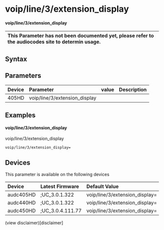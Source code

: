 ﻿---
description: voip/line/3/extension_display
search: false
---

# voip/line/3/extension_display

#### voip/line/3/extension_display


| This Parameter has not been documented yet, please refer to the audiocodes site to determin usage.  | 
| :--- |

## Syntax

## Parameters
|Device|Parameter|value|Description|
|:---|:---|:---|:---|
| 405HD | voip/line/3/extension_display |  |  |

## Examples
#### voip/line/3/extension_display

voip/line/3/extension_display

```
voip/line/3/extension_display=
```

## Devices
This parameter is available on the following devices

| Device | Latest Firmware | Default Value |
|:---|:---|:---|
| audc405HD | ;UC_3.0.1.322 | voip/line/3/extension_display= 
| audc440HD | ;UC_3.0.1.322 | voip/line/3/extension_display= 
| audc450HD | ;UC_3.0.4.111.77 | voip/line/3/extension_display= 

(view disclaimer)[disclaimer]

